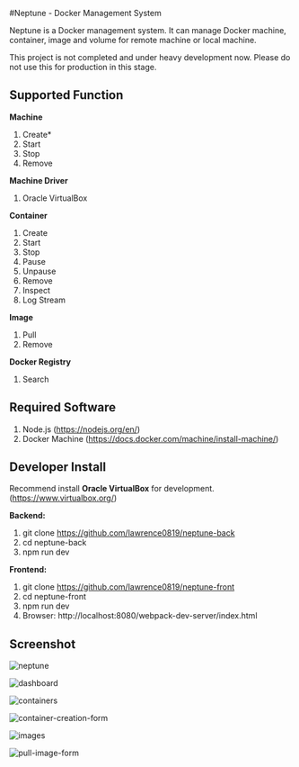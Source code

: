 #Neptune - Docker Management System

Neptune is a Docker management system. It can manage Docker machine, container, image and volume for remote machine or local machine. 

This project is not completed and under heavy development now. Please do not use this for production in this stage.

## Supported Function

**Machine**

1. Create*
2. Start
3. Stop
4. Remove

**Machine Driver**

1. Oracle VirtualBox

**Container**

1. Create
2. Start
3. Stop
4. Pause
5. Unpause
6. Remove
7. Inspect
8. Log Stream

**Image**

1. Pull
2. Remove

**Docker Registry**

1. Search

## Required Software

1. Node.js (https://nodejs.org/en/)
2. Docker Machine (https://docs.docker.com/machine/install-machine/)

## Developer Install

Recommend install **Oracle VirtualBox** for development. (https://www.virtualbox.org/)

**Backend:**

1. git clone https://github.com/lawrence0819/neptune-back
2. cd neptune-back
3. npm run dev

**Frontend:**

1. git clone https://github.com/lawrence0819/neptune-front
2. cd neptune-front
3. npm run dev
4. Browser: http://localhost:8080/webpack-dev-server/index.html

## Screenshot

![neptune](https://cloud.githubusercontent.com/assets/1160838/11606191/ffd52210-9b52-11e5-884c-b7600deeb7ef.png)

![dashboard](https://cloud.githubusercontent.com/assets/1160838/11866130/ec9b81c2-a4e3-11e5-977d-8b123272eb8f.png)

![containers](https://cloud.githubusercontent.com/assets/1160838/11866129/ec7628aa-a4e3-11e5-801d-07dd1bf1fa70.png)

![container-creation-form](https://cloud.githubusercontent.com/assets/1160838/11866123/e7e06c60-a4e3-11e5-9345-4a6afd24a2e8.png)

![images](https://cloud.githubusercontent.com/assets/1160838/11866132/ecc84df6-a4e3-11e5-83ef-5a81bb623c9d.png)

![pull-image-form](https://cloud.githubusercontent.com/assets/1160838/11866131/ecc7dfd8-a4e3-11e5-9140-166e5680c8c5.png)
